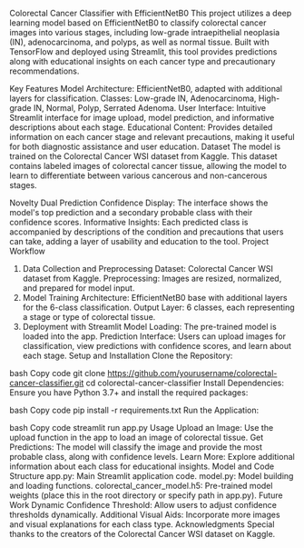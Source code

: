 Colorectal Cancer Classifier with EfficientNetB0
This project utilizes a deep learning model based on EfficientNetB0 to classify colorectal cancer images into various stages, including low-grade intraepithelial neoplasia (IN), adenocarcinoma, and polyps, as well as normal tissue. Built with TensorFlow and deployed using Streamlit, this tool provides predictions along with educational insights on each cancer type and precautionary recommendations.

Key Features
Model Architecture: EfficientNetB0, adapted with additional layers for classification.
Classes: Low-grade IN, Adenocarcinoma, High-grade IN, Normal, Polyp, Serrated Adenoma.
User Interface: Intuitive Streamlit interface for image upload, model prediction, and informative descriptions about each stage.
Educational Content: Provides detailed information on each cancer stage and relevant precautions, making it useful for both diagnostic assistance and user education.
Dataset
The model is trained on the Colorectal Cancer WSI dataset from Kaggle. This dataset contains labeled images of colorectal cancer tissue, allowing the model to learn to differentiate between various cancerous and non-cancerous stages.

Novelty
Dual Prediction Confidence Display: The interface shows the model's top prediction and a secondary probable class with their confidence scores.
Informative Insights: Each predicted class is accompanied by descriptions of the condition and precautions that users can take, adding a layer of usability and education to the tool.
Project Workflow
1. Data Collection and Preprocessing
Dataset: Colorectal Cancer WSI dataset from Kaggle.
Preprocessing: Images are resized, normalized, and prepared for model input.
2. Model Training
Architecture: EfficientNetB0 base with additional layers for the 6-class classification.
Output Layer: 6 classes, each representing a stage or type of colorectal tissue.
3. Deployment with Streamlit
Model Loading: The pre-trained model is loaded into the app.
Prediction Interface: Users can upload images for classification, view predictions with confidence scores, and learn about each stage.
Setup and Installation
Clone the Repository:

bash
Copy code
git clone https://github.com/yourusername/colorectal-cancer-classifier.git
cd colorectal-cancer-classifier
Install Dependencies: Ensure you have Python 3.7+ and install the required packages:

bash
Copy code
pip install -r requirements.txt
Run the Application:

bash
Copy code
streamlit run app.py
Usage
Upload an Image: Use the upload function in the app to load an image of colorectal tissue.
Get Predictions: The model will classify the image and provide the most probable class, along with confidence levels.
Learn More: Explore additional information about each class for educational insights.
Model and Code Structure
app.py: Main Streamlit application code.
model.py: Model building and loading functions.
colorectal_cancer_model.h5: Pre-trained model weights (place this in the root directory or specify path in app.py).
Future Work
Dynamic Confidence Threshold: Allow users to adjust confidence thresholds dynamically.
Additional Visual Aids: Incorporate more images and visual explanations for each class type.
Acknowledgments
Special thanks to the creators of the Colorectal Cancer WSI dataset on Kaggle.

